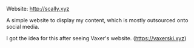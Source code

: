 Website: http://scally.xyz

A simple website to display my content, which is mostly outsourced onto social media.

I got the idea for this after seeing Vaxer's website. (https://vaxerski.xyz)
